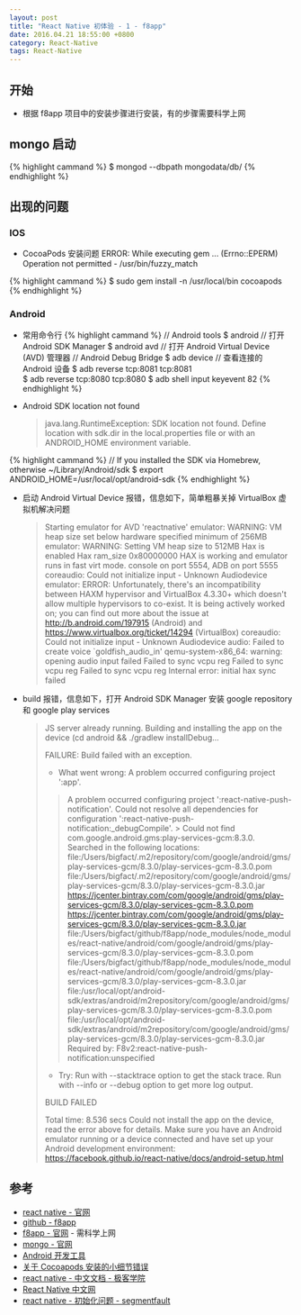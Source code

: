 ```yaml
---
layout: post
title: "React Native 初体验 - 1 - f8app"
date: 2016.04.21 18:55:00 +0800
category: React-Native
tags: React-Native
---
```


## 开始

* 根据 f8app 项目中的安装步骤进行安装，有的步骤需要科学上网

## mongo 启动

{% highlight cammand %}
  $ mongod --dbpath mongodata/db/
{% endhighlight %}

## 出现的问题

### IOS

* CocoaPods 安装问题
  ERROR:  While executing gem ... (Errno::EPERM) Operation not permitted - /usr/bin/fuzzy_match
  
{% highlight cammand %}
  $ sudo gem install -n /usr/local/bin cocoapods
{% endhighlight %}

### Android

* 常用命令行
{% highlight cammand %}
  // Android tools
  $ android       // 打开 Android SDK Manager
  $ android avd   // 打开 Android Virtual Device (AVD) 管理器
  // Android Debug Bridge
  $ adb device    // 查看连接的 Android 设备
  $ adb reverse tcp:8081 tcp:8081   
  $ adb reverse tcp:8080 tcp:8080
  $ adb shell input keyevent 82
{% endhighlight %}

* Android SDK location not found

  > java.lang.RuntimeException: SDK location not found. Define location with sdk.dir in the local.properties file or with an ANDROID_HOME environment variable.

{% highlight cammand %}
  // If you installed the SDK via Homebrew, otherwise ~/Library/Android/sdk
  $ export ANDROID_HOME=/usr/local/opt/android-sdk
{% endhighlight %}

* 启动 Android Virtual Device 报错，信息如下，简单粗暴关掉 VirtualBox 虚拟机解决问题

  > Starting emulator for AVD 'reactnative'
  > emulator: WARNING: VM heap size set below hardware specified minimum of 256MB
  > emulator: WARNING: Setting VM heap size to 512MB
  > Hax is enabled
  > Hax ram_size 0x80000000
  > HAX is working and emulator runs in fast virt mode.
  > console on port 5554, ADB on port 5555
  > coreaudio: Could not initialize input - Unknown Audiodevice
  > emulator: ERROR: Unfortunately, there's an incompatibility between HAXM hypervisor and VirtualBox 4.3.30+ which doesn't allow multiple hypervisors to co-exist.  It is being actively worked on; you can find out more about the issue at http://b.android.com/197915 (Android) and   https://www.virtualbox.org/ticket/14294 (VirtualBox)
  > coreaudio: Could not initialize input - Unknown Audiodevice
  > audio: Failed to create voice `goldfish_audio_in'
  > qemu-system-x86_64: warning: opening audio input failed
  > Failed to sync vcpu reg
  > Failed to sync vcpu reg
  > Failed to sync vcpu reg
  > Internal error: initial hax sync failed

* build 报错，信息如下，打开 Android SDK Manager 安装 google repository 和 google play services

  > JS server already running.
  > Building and installing the app on the device (cd android && ./gradlew installDebug...
  > 
  > FAILURE: Build failed with an exception.
  > 
  > * What went wrong:
  > A problem occurred configuring project ':app'.
  > > A problem occurred configuring project ':react-native-push-notification'.
  >    > Could not resolve all dependencies for configuration ':react-native-push-notification:_debugCompile'.
  >       > Could not find com.google.android.gms:play-services-gcm:8.3.0.
  >         Searched in the following locations:
  >             file:/Users/bigfact/.m2/repository/com/google/android/gms/play-services-gcm/8.3.0/play-services-gcm-8.3.0.pom
  >             file:/Users/bigfact/.m2/repository/com/google/android/gms/play-services-gcm/8.3.0/play-services-gcm-8.3.0.jar
  >             https://jcenter.bintray.com/com/google/android/gms/play-services-gcm/8.3.0/play-services-gcm-8.3.0.pom
  >             https://jcenter.bintray.com/com/google/android/gms/play-services-gcm/8.3.0/play-services-gcm-8.3.0.jar
  >             file:/Users/bigfact/github/f8app/node_modules/node_modules/react-native/android/com/google/android/gms/play-services-gcm/8.3.0/play-services-gcm-8.3.0.pom
  >             file:/Users/bigfact/github/f8app/node_modules/node_modules/react-native/android/com/google/android/gms/play-services-gcm/8.3.0/play-services-gcm-8.3.0.jar
  >             file:/usr/local/opt/android-sdk/extras/android/m2repository/com/google/android/gms/play-services-gcm/8.3.0/play-services-gcm-8.3.0.pom
  >             file:/usr/local/opt/android-sdk/extras/android/m2repository/com/google/android/gms/play-services-gcm/8.3.0/play-services-gcm-8.3.0.jar
  >         Required by:
  >             F8v2:react-native-push-notification:unspecified
  > 
  > * Try:
  > Run with --stacktrace option to get the stack trace. Run with --info or --debug option to get more log output.
  > 
  > BUILD FAILED
  > 
  > Total time: 8.536 secs
  > Could not install the app on the device, read the error above for details.
  > Make sure you have an Android emulator running or a device connected and have
  > set up your Android development environment:
  > https://facebook.github.io/react-native/docs/android-setup.html

## 参考

* [react native - 官网](http://facebook.github.io/react-native/)
* [github - f8app](https://github.com/fbsamples/f8app)
* [f8app - 官网](http://makeitopen.com/) - 需科学上网
* [mongo - 官网](https://docs.mongodb.org/manual/tutorial/install-mongodb-on-os-x/)
* [Android 开发工具](http://androiddevtools.cn/)
* [关于 Cocoapods 安装的小细节错误](http://blog.sina.com.cn/s/blog_aac63dce0102w9q9.html)
* [react native - 中文文档 - 极客学院](http://wiki.jikexueyuan.com/project/react-native/GettingStarted.html)
* [React Native 中文网](http://reactnative.cn/)
* [react native - 初始化问题 - segmentfault](https://segmentfault.com/q/1010000004033633?_ea=505621)